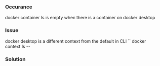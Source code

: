 ### Occurance
docker container ls is empty when there is a container on docker desktop
### Issue
docker desktop is a different context from the default in CLI
`` docker context ls --
### Solution
